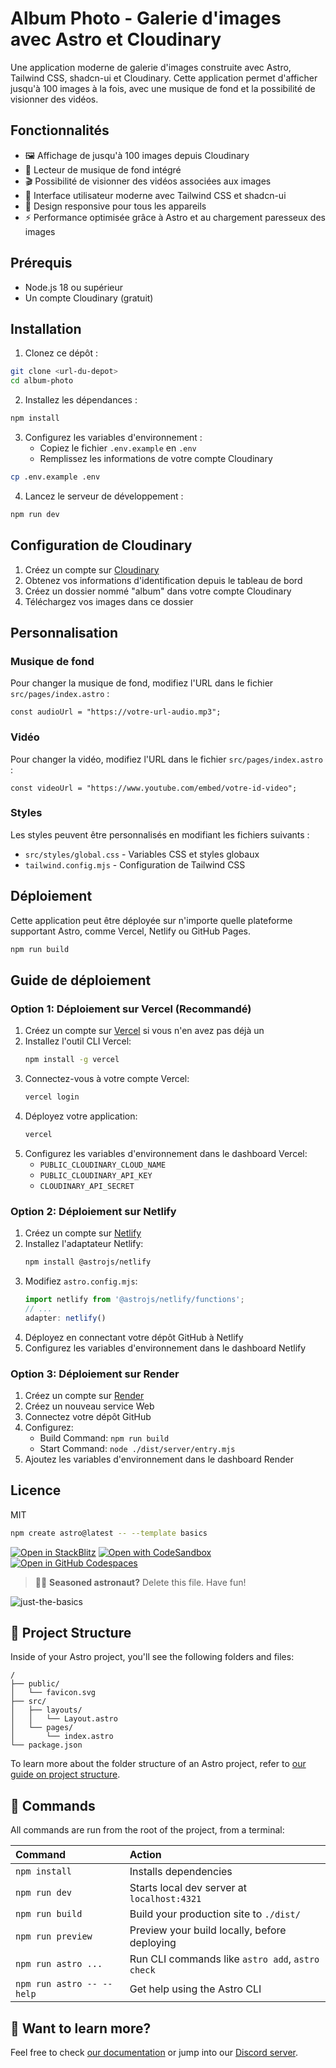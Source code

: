 # Album Photo - Galerie d'images avec Astro et Cloudinary

Une application moderne de galerie d'images construite avec Astro, Tailwind CSS, shadcn-ui et Cloudinary. Cette application permet d'afficher jusqu'à 100 images à la fois, avec une musique de fond et la possibilité de visionner des vidéos.

## Fonctionnalités

- 🖼️ Affichage de jusqu'à 100 images depuis Cloudinary
- 🎵 Lecteur de musique de fond intégré
- 🎬 Possibilité de visionner des vidéos associées aux images
- 🎨 Interface utilisateur moderne avec Tailwind CSS et shadcn-ui
- 📱 Design responsive pour tous les appareils
- ⚡ Performance optimisée grâce à Astro et au chargement paresseux des images

## Prérequis

- Node.js 18 ou supérieur
- Un compte Cloudinary (gratuit)

## Installation

1. Clonez ce dépôt :
```bash
git clone <url-du-depot>
cd album-photo
```

2. Installez les dépendances :
```bash
npm install
```

3. Configurez les variables d'environnement :
   - Copiez le fichier `.env.example` en `.env`
   - Remplissez les informations de votre compte Cloudinary

```bash
cp .env.example .env
```

4. Lancez le serveur de développement :
```bash
npm run dev
```

## Configuration de Cloudinary

1. Créez un compte sur [Cloudinary](https://cloudinary.com/)
2. Obtenez vos informations d'identification depuis le tableau de bord
3. Créez un dossier nommé "album" dans votre compte Cloudinary
4. Téléchargez vos images dans ce dossier

## Personnalisation

### Musique de fond

Pour changer la musique de fond, modifiez l'URL dans le fichier `src/pages/index.astro` :

```astro
const audioUrl = "https://votre-url-audio.mp3";
```

### Vidéo

Pour changer la vidéo, modifiez l'URL dans le fichier `src/pages/index.astro` :

```astro
const videoUrl = "https://www.youtube.com/embed/votre-id-video";
```

### Styles

Les styles peuvent être personnalisés en modifiant les fichiers suivants :
- `src/styles/global.css` - Variables CSS et styles globaux
- `tailwind.config.mjs` - Configuration de Tailwind CSS

## Déploiement

Cette application peut être déployée sur n'importe quelle plateforme supportant Astro, comme Vercel, Netlify ou GitHub Pages.

```bash
npm run build
```

## Guide de déploiement

### Option 1: Déploiement sur Vercel (Recommandé)

1. Créez un compte sur [Vercel](https://vercel.com) si vous n'en avez pas déjà un
2. Installez l'outil CLI Vercel:
   ```bash
   npm install -g vercel
   ```
3. Connectez-vous à votre compte Vercel:
   ```bash
   vercel login
   ```
4. Déployez votre application:
   ```bash
   vercel
   ```
5. Configurez les variables d'environnement dans le dashboard Vercel:
   - `PUBLIC_CLOUDINARY_CLOUD_NAME`
   - `PUBLIC_CLOUDINARY_API_KEY`
   - `CLOUDINARY_API_SECRET`

### Option 2: Déploiement sur Netlify

1. Créez un compte sur [Netlify](https://netlify.com)
2. Installez l'adaptateur Netlify:
   ```bash
   npm install @astrojs/netlify
   ```
3. Modifiez `astro.config.mjs`:
   ```js
   import netlify from '@astrojs/netlify/functions';
   // ...
   adapter: netlify()
   ```
4. Déployez en connectant votre dépôt GitHub à Netlify
5. Configurez les variables d'environnement dans le dashboard Netlify

### Option 3: Déploiement sur Render

1. Créez un compte sur [Render](https://render.com)
2. Créez un nouveau service Web
3. Connectez votre dépôt GitHub
4. Configurez:
   - Build Command: `npm run build`
   - Start Command: `node ./dist/server/entry.mjs`
5. Ajoutez les variables d'environnement dans le dashboard Render

## Licence

MIT

```sh
npm create astro@latest -- --template basics
```

[![Open in StackBlitz](https://developer.stackblitz.com/img/open_in_stackblitz.svg)](https://stackblitz.com/github/withastro/astro/tree/latest/examples/basics)
[![Open with CodeSandbox](https://assets.codesandbox.io/github/button-edit-lime.svg)](https://codesandbox.io/p/sandbox/github/withastro/astro/tree/latest/examples/basics)
[![Open in GitHub Codespaces](https://github.com/codespaces/badge.svg)](https://codespaces.new/withastro/astro?devcontainer_path=.devcontainer/basics/devcontainer.json)

> 🧑‍🚀 **Seasoned astronaut?** Delete this file. Have fun!

![just-the-basics](https://github.com/withastro/astro/assets/2244813/a0a5533c-a856-4198-8470-2d67b1d7c554)

## 🚀 Project Structure

Inside of your Astro project, you'll see the following folders and files:

```text
/
├── public/
│   └── favicon.svg
├── src/
│   ├── layouts/
│   │   └── Layout.astro
│   └── pages/
│       └── index.astro
└── package.json
```

To learn more about the folder structure of an Astro project, refer to [our guide on project structure](https://docs.astro.build/en/basics/project-structure/).

## 🧞 Commands

All commands are run from the root of the project, from a terminal:

| Command                   | Action                                           |
| :------------------------ | :----------------------------------------------- |
| `npm install`             | Installs dependencies                            |
| `npm run dev`             | Starts local dev server at `localhost:4321`      |
| `npm run build`           | Build your production site to `./dist/`          |
| `npm run preview`         | Preview your build locally, before deploying     |
| `npm run astro ...`       | Run CLI commands like `astro add`, `astro check` |
| `npm run astro -- --help` | Get help using the Astro CLI                     |

## 👀 Want to learn more?

Feel free to check [our documentation](https://docs.astro.build) or jump into our [Discord server](https://astro.build/chat).
